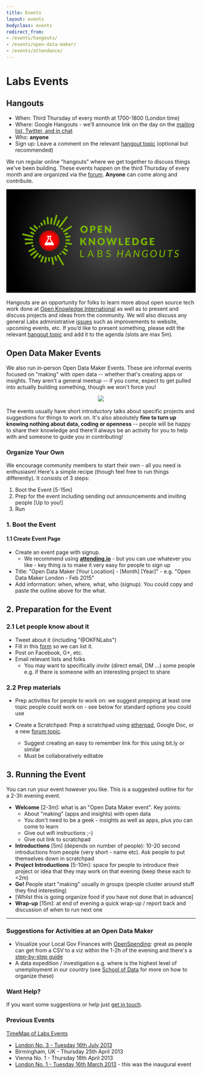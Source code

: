 ```yaml
---
title: Events
layout: events
bodyclass: events
redirect_from:
- /events/hangouts/
- /events/open-data-maker/
- /events/attendance/
---
```


# Labs Events 

## Hangouts

* When: Third Thursday of every month at 1700-1800 (London time)
* Where: Google Hangouts - we’ll announce link on the day on the [mailing list, Twitter, and in chat][contact]
* Who: **anyone**
* Sign up: Leave a comment on the relevant [hangout topic](https://discuss.okfn.org/tags/labs-hangout) (optional but recommended)

We run regular online "hangouts" where we get together to discuss
things we've been building.  These events happen on the third Thursday
of every month and are organized via the
[forum](https://discuss.okfn.org/tags/labs-hangout).  **Anyone** can
come along and contribute.

<center>
<a href="https://discuss.okfn.org/tags/labs-hangout">
<img alt="Open Knowledge Labs Hangouts" class="events" src="/img/hangouts.png">
</a>
</center>

Hangouts are an opportunity for folks to learn more about open source
tech work done at [Open Knowledge International](http://okfn.org) as
well as to present and discuss projects and ideas from the
community. We will also discuss any general Labs administrative
[issues](https://github.com/okfn/okfn.github.com/issues) such as
improvements to website, upcoming events, etc.  If you’d like to
present something, please edit the relevant
[hangout topic](https://discuss.okfn.org/tags/labs-hangout) and add it
to the agenda (slots are max 5m).

[contact]: /contact/
[etherpad]: http://pad.okfn.org/p/labs-hangouts

## Open Data Maker Events

We also run in-person Open Data Maker Events.  These are informal
events focused on "making" with open data -- whether that's creating
apps or insights. They aren't a general meetup -- if you come, expect
to get pulled into actually building something, though we won't force
you!

<center>
<img class="events" src="http://farm9.staticflickr.com/8524/8500104205_4e209ef952.jpg">
</center>

The events usually have short introductory talks about specific
projects and suggestions for things to work on. It's also absolutely
**fine to turn up knowing nothing about data, coding or openness** --
people will be happy to share their knowledge and there'll always be
an activity for you to help with and someone to guide you in
contributing!

### Organize Your Own

We encourage community members to start their own - all you need is
enthusiasm!  Here's a simple recipe (though feel free to run things
differently). It consists of 3 steps:

1. Boot the Event [5-15m]
2. Prep for the event including sending out announcements and inviting people [Up to you!]
3. Run

### 1. Boot the Event

#### 1.1 Create Event Page

* Create an event page with signup.
  * We recommend using **[attending.io](http://attending.io/)** - but you can use
  whatever you like - key thing is to make it very easy for people to sign up
* Title: "Open Data Maker [Your Location] - [Month] [Year]" - e.g. "Open Data Maker London - Feb 2015"
* Add information: when, where, what, who (signup). You could copy and paste the
  outline above for the what.
  
## 2. Preparation for the Event

### 2.1 Let people know about it

* Tweet about it (including "@OKFNLabs")
* Fill in this
[form](https://docs.google.com/forms/d/1aVfNrdhpPaKDk36HCjpujMzqDsVVr-DhYr3pIYuZWVU/viewform)
so we can list it.
* Post on Facebook, G+, etc.
* Email relevant lists and folks
  * You may want to specifically *invite* (direct email, DM ...) some people
    e.g. if there is someone with an interesting project to share

### 2.2 Prep materials

* Prep activities for people to work on: we suggest prepping at least one topic
  people could work on - see below for standard options you could use

* Create a Scratchpad: Prep a scratchpad using [etherpad][etherpad], Google Doc, or a new [forum topic](https://discuss.okfn.org/c/open-knowledge-labs/).
  * Suggest creating an easy to remember link for this using bit.ly or similar
  * Must be collaboratively editable

[etherpad]: http://new.okfnpad.org/

## 3. Running the Event

You can run your event however you like. This is a suggested outline for for a 2-3h evening event.

* **Welcome** [2-3m]: what is an "Open Data Maker event". Key points:
  * About "making" (apps and insights) with open data
  * You don't need to be a geek - insights as well as apps, plus you can come to learn
  * Give out wifi instructions ;-)
  * Give out link to scratchpad
* **Introductions** [5m] (depends on number of people): 10-20 second introductions
  from people (very short - name etc). Ask people to put themselves down in
  scratchpad
* **Project Introductions** [5-10m]: space for people to introduce their project or idea
  that they may work on that evening (keep these each to <2m)
* **Go!** People start "making" usually in groups (people cluster around stuff they find interesting)
* [Whilst this is going organize food if you have not done that in advance]
* **Wrap-up** [15m]: at end of evening a quick wrap-up / report back and discussion of when to run next one

----

### Suggestions for Activities at an Open Data Maker

* Visualize your Local Gov Finances with [OpenSpending][os]: great as people can
  get from a CSV to a viz within the 1-2h of the evening and there's a
  [step-by-step guide][os-guide]
* A data expedition / investigation e.g. where is the highest level of
  unemployment in our country (see [School of Data][scoda] for more on how to
  organize these)

[scoda]: http://schoolofdata.org/
[os]: http://openspending.org/
[os-guide]: https://docs.google.com/a/okfn.org/document/d/1YBXX6du4rOV6OutZncT7gyJeOA7zHml3cC1TtWJW65w/edit

### Want Help?

If you want some suggestions or help just [get in touch](/contact/). 

### Previous Events

[TimeMap of Labs Events](/events/timemap/)

* [London No. 3 - Tuesday 16th July 2013](http://okfnlabs.org/blog/events/2013/07/08/open-data-maker-night-london-3.html)
* Birmingham, UK - Thursday 25th April 2013
* Vienna No. 1 - Thursday 18th April 2013
* [London No. 1 - Tuesday 16th March 2013](http://blog.okfn.org/2013/03/13/open-data-maker-night/) - this was the inaugural event



